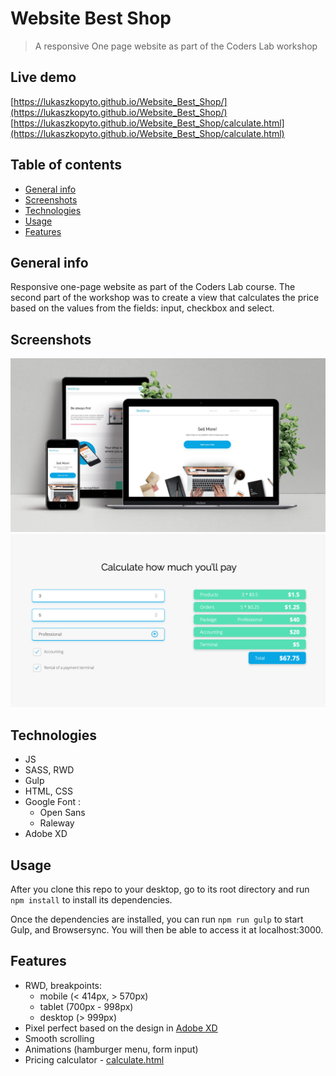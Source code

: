 # Website Best Shop

> A responsive One page website as part of the Coders Lab workshop

## Live demo

[https://lukaszkopyto.github.io/Website_Best_Shop/](https://lukaszkopyto.github.io/Website_Best_Shop/)
[https://lukaszkopyto.github.io/Website_Best_Shop/calculate.html](https://lukaszkopyto.github.io/Website_Best_Shop/calculate.html)

## Table of contents

- [General info](#general-info)
- [Screenshots](#screenshots)
- [Technologies](#technologies)
- [Usage](#usage)
- [Features](#features)

## General info

Responsive one-page website as part of the Coders Lab course.
The second part of the workshop was to create a view that calculates the price based on the values from the fields: input, checkbox and select.

## Screenshots

![Website Best Shop ](./assets/Web-Showcase-Project-Presentation.jpg)
![Price calculator screenshot ](./assets/Calculator_screenshot.png)

## Technologies

- JS
- SASS, RWD
- Gulp
- HTML, CSS
- Google Font :
  - Open Sans
  - Raleway
- Adobe XD

## Usage

After you clone this repo to your desktop, go to its root directory and run `npm install` to install its dependencies.

Once the dependencies are installed, you can run `npm run gulp` to start Gulp, and Browsersync. You will then be able to access it at localhost:3000.

## Features

- RWD, breakpoints:
  - mobile (< 414px, > 570px)
  - tablet (700px - 998px)
  - desktop (> 999px)
- Pixel perfect based on the design in [Adobe XD](https://xd.adobe.com/spec/3e12f9b5-11e7-4d9a-6a6b-e78b20d2a5a6-4823/grid/)
- Smooth scrolling
- Animations (hamburger menu, form input)
- Pricing calculator - [calculate.html](https://lukaszkopyto.github.io/Website_Best_Shop/calculate.html)
